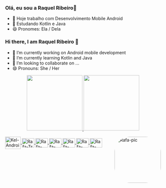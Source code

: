 ### Olá, eu sou a Raquel Ribeiro👋


- 🔭 Hoje trabalho com Desenvolvimento Mobile Android
- 🌱 Estudando Kotlin e Java
- 😄 Pronomes: Ela / Dela


### Hi there, I am Raquel Ribeiro 👋

- 🔭 I’m currently working on Android mobile development
- 🌱 I’m currently learning Kotlin and Java
- 👯 I’m looking to collaborate on ...
- 😄 Pronouns: She / Her


<div align="center">
  <a href="https://github.com/raquelribeiro26">
  <img height="180em" src="https://github-readme-stats.vercel.app/api?username=raquelribeiro26&show_icons=true&theme=tokyonight&include_all_commits=true&count_private=true"/>
  <img height="180em" src="https://github-readme-stats.vercel.app/api/top-langs/?username=raquelribeiro26&layout=compact&langs_count=7&theme=tokyonight"/>
</div>

  
  <div style="display: inline_block"><br>
  <img align="center" alt="Kel-Android" height="40" width="50" src="https://cdn.jsdelivr.net/gh/devicons/devicon/icons/android/android-original.svg">
  <img align="center" alt="Rafa-Ts" height="30" width="40" src="https://cdn.jsdelivr.net/gh/devicons/devicon/icons/kotlin/kotlin-original.svg">
  <img align="center" alt="Rafa-React" height="30" width="40" src="https://cdn.jsdelivr.net/gh/devicons/devicon/icons/java/java-original.svg">
  <img align="center" alt="Rafa-HTML" height="30" width="40" src="https://cdn.jsdelivr.net/gh/devicons/devicon/icons/amazonwebservices/amazonwebservices-original.svg">
  <img align="center" alt="Rafa-CSS" height="30" width="40" src="https://cdn.jsdelivr.net/gh/devicons/devicon/icons/git/git-original.svg">
  <img align="center" alt="Rafa-Python" height="30" width="40" src="https://cdn.jsdelivr.net/gh/devicons/devicon/icons/github/github-original.svg">
  <img align="center" alt="Rafa-Csharp" height="30" width="40" src="https://cdn.jsdelivr.net/gh/devicons/devicon/icons/gitlab/gitlab-original.svg">
  <img align="right" alt="Rafa-pic" height="150" style="border-radius:50px;" src="https://media.discordapp.net/attachments/639956127056134178/890373478988013628/Publicacoes_Instagram_1_1.png?width=676&height=676">
</div>

